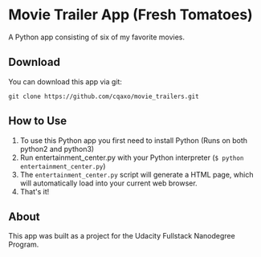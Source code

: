 # Movie Trailer App (Fresh Tomatoes)

A Python app consisting of six of my favorite movies.

## Download
You can download this app via git:

`git clone https://github.com/cqaxo/movie_trailers.git`

## How to Use
1. To use this Python app you first need to install Python (Runs on both python2 and python3)
2. Run entertainment_center.py with your Python interpreter (`$ python entertainment_center.py`)
3. The `entertainment_center.py` script will generate a HTML page, which will automatically load into your current web browser.
4. That's it!

## About
This app was built as a project for the Udacity Fullstack Nanodegree Program.
